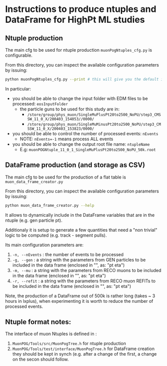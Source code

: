 # Instructions to produce ntuples and DataFrame for HighPt ML studies

## Ntuple production

The main cfg to be used for ntuple production `muonPogNtuples_cfg.py` is configurable.

From this directory, you can inspect the available configuration parameters by issuing:

```bash
python muonPogNtuples_cfg.py --print # this will give you the default input parameters of the filler. 
```

In particular:
* you should be able to change the input folder with EDM files to be processed: `eosInputFolder`
  * the particle guns to be used for this study are in:
    * `/store/group/phys_muon/SingleMuPlusPt20to2500_NoPU/step3_CMSSW_11_0_X/200403_154053//0000/`
    * `/store/group/phys_muon/SingleMuMinusPt20to2500_NoPU/step3_CMSSW_11_0_X/200403_153823/0000/`
* you should be able to control the number of processed events: `nEvents`
  * NOTE: `nEvents=-1` means process ALL events
* you should be able to change the output root file name: `ntupleName`
  * E.g: `muonPOGNtuple_11_0_1_SingleMuPlusPt20to2500_NoPU_50k.root`

## DataFrame production (and storage as CSV)

The main cfg to be used for the production of a flat table is `muon_data_frame_creator.py`

From this directory, you can inspect the available configuration parameters by issuing:

```bash
python muon_data_frame_creator.py --help
```

It allows to dynamically include in the DataFrame variables that are in the ntuple (e.g. gen particle pt).

Additionaly it is setup to generate a few quantities that need a "non trivial" logic to be computed (e.g. track - segment pulls).

Its main configuration parameters are:
1. `-n, --nEvents` : the number of events to be processed
1. `-g, --gen` : a string with the parameters from GEN particles to be included in the data frame (enclosed in "", as: "pt eta")
1. `-m, --mu` : a string with the parameters from RECO muons to be included in the data frame (enclosed in "", as: "pt eta")
1. `-r, --refit` : a string with the parameters from RECO muon REFITs to be included in the data frame (enclosed in "", as: "pt eta")

Note, the production of a DataFrame out of 500k is rather long (takes ~ 3 hours in lxplus), when experimenting it is worth to reduce the number of processed events.

## Ntuple format notes:

The interface of muon Ntuples is defined in : 
1. `MuonPOG/Tools/src/MuonPogTree.h` for ntuple production
2. `MuonPOG/Tools/test/interface/MuonPogTree.h` for DataFrame creation
they should be kept in synch (e.g. after a change of the first, a change on the secon should follow.
